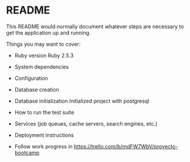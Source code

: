 # README

This README would normally document whatever steps are necessary to get the
application up and running.

Things you may want to cover:

* Ruby version
Ruby 2.5.3

* System dependencies

* Configuration

* Database creation

* Database initialization
Initialized project with postgresql

* How to run the test suite

* Services (job queues, cache servers, search engines, etc.)

* Deployment instructions

* Follow work progress in https://trello.com/b/mdFW7WbV/proyecto-bootcamp
